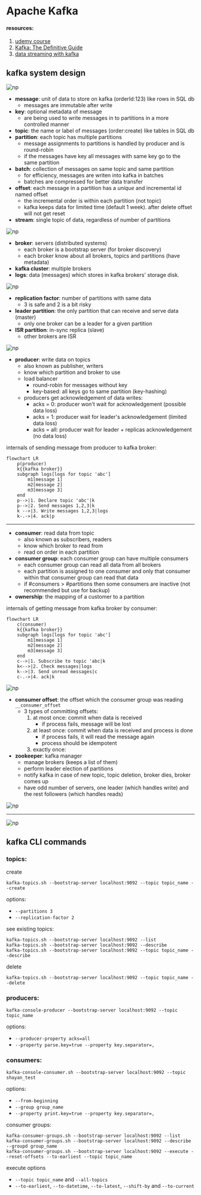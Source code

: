 # Apache Kafka

#### resources:
1. [udemy course](https://www.udemy.com/course/apache-kafka/)
2. [Kafka: The Definitive Guide](https://www.amazon.com/Kafka-Definitive-Real-Time-Stream-Processing/dp/1491936169)
3. [data streaming with kafka](https://github.com/ziritrion/dataeng-zoomcamp/blob/main/notes/6_streaming.md)

## kafka system design

![np](static/big-picture.png)

* **message**: unit of data to store on kafka (orderId:123) like rows in SQL db
  * messages are immutable after write
* **key**: optional metadata of message
  * are being used to write messages in to partitions in a more controlled manner
* **topic**: the name or label of messages (order:create) like tables in SQL db
* **partition**: each topic has multiple partitions
  * message assignments to partitions is handled by producer and is round-robin
  * if the messages have key all messages with same key go to the same partition
* **batch**: collection of messages on same topic and same partition
  * for efficiency, messages are writen into kafka in batches
  * batches are compressed for better data transfer
* **offset**: each message in a partition has a _unique_ and incremental id named offset
  * the incremental order is within each partition (not topic)
  * kafka keeps data for limited time (default 1 week). after delete offset will not get reset
* **stream**: single topic of data, regardless of number of partitions

![np](static/topic-partition-offset.png)

* **broker**: servers (distributed systems)
  * each broker is a bootstrap server (for broker discovery)
  * each broker know about all brokers, topics and partitions (have metadata)
* **kafka cluster**: multiple brokers
* **logs**: data (messages) which stores in kafka brokers' storage disk.

![np](static/broker-discovery.png)

* **replication factor**: number of partitions with same data
  * 3 is safe and 2 is a bit risky
* **leader partition**: the only partition that can receive and serve data (master)
  * only one broker can be a leader for a given partition
* **ISR partition**: in-sync replica (slave)
  * other brokers are ISR

![np](static/cluster-broker-2.png)

* **producer**: write data on topics
  * also known as publisher, writers
  * know which partition and broker to use
  * load balancer
    * round-robin for messages without key
    * key-based: all keys go to same partition (key-hashing)
  * producers get acknowledgement of data writes:
    * acks = 0: producer won't wait for acknowledgement (possible data loss)
    * acks = 1: producer wait for leader's acknowledgement (limited data loss)
    * acks = all: producer wait for leader + replicas acknowledgement (no data loss)

internals of sending message from producer to kafka broker:
```mermaid
flowchart LR
    p(producer)
    k{{kafka broker}}
    subgraph logs[logs for topic 'abc']
        m1[message 1]
        m2[message 2]
        m3[message 3]
    end
    p-->|1. Declare topic 'abc'|k
    p-->|2. Send messages 1,2,3|k
    k -->|3. Write messages 1,2,3|logs
    k-.->|4. ack|p
```

---
* **consumer**: read data from topic
  * also known as subscribers, readers
  * know which broker to read from
  * read on order in each partition
* **consumer group**: each consumer group can have multiple consumers
  * each consumer group can read all data from all brokers
  * each partition is assigned to one consumer and only that consumer within that consumer group can read that data
  * if #consumers > #partitions then some consumers are inactive (not recommended but use for backup) 
* **ownership**: the mapping of a customer to a partition

internals of getting message from kafka broker by consumer:
```mermaid
flowchart LR
    c(consumer)
    k{{kafka broker}}
    subgraph logs[logs for topic 'abc']
        m1[message 1]
        m2[message 2]
        m3[message 3]
    end
    c-->|1. Subscribe to topic 'abc|k
    k<-->|2. Check messages|logs
    k-->|3. Send unread messages|c
    c-.->|4. ack|k

```

![np](static/consumer-groups.png)

* **consumer offset**: the offset which the consumer group was reading ```__consumer_offset```
  * 3 types of committing offsets:
    1. at most once: commit when data is received
       * if process fails, message will be lost
    2. at least once: commit when data is received and process is done
       * if process fails, it will read the message again
       * process should be idempotent
    3. exactly once:
* **zookeeper**: kafka manager
  * manage brokers (keeps a list of them)
  * perform leader election of partitions
  * notify kafka in case of new topic, topic deletion, broker dies, broker comes up
  * have odd number of servers, one leader (which handles write) and the rest followers (which handles reads)

![np](static/zookeeper-kafka.png)

---

![np](static/guarantees.png)

## kafka CLI commands
### topics:
create
```commandline
kafka-topics.sh --bootstrap-server localhost:9092 --topic topic_name --create
```
options:
* `--partitions 3`
* `--replication-factor 2`

see existing topics:
```commandline
kafka-topics.sh --bootstrap-server localhost:9092 --list
kafka-topics.sh --bootstrap-server localhost:9092 --describe
kafka-topics.sh --bootstrap-server localhost:9092 --topic topic_name --describe
```
delete
```commandline
kafka-topics.sh --bootstrap-server localhost:9092 --topic topic_name --delete
```
### producers:
```commandline
kafka-console-producer --bootstrap-server localhost:9092 --topic topic_name
```
options:
* `--producer-property acks=all`
* `--property parse.key=true --property key.separator=,`
### consumers:
```commandline
kafka-console-consumer.sh --bootstrap-server localhost:9092 --topic shayan_test
```
options:
* `--from-beginning`
* `--group group_name`
* `--property print.key=true --property key.separator=,`

consumer groups:
```commandline
kafka-consumer-groups.sh --bootstrap-server localhost:9092 --list
kafka-consumer-groups.sh --bootstrap-server localhost:9092 --describe --groupd group_name
kafka-consumer-groups.sh --bootstrap-server localhost:9092 --execute --reset-offsets --to-earliest --topic topic_name
```
execute options
* `--topic topic_name` and `--all-topics`
* `--to-earliest`,  `--to-datetime`, `--to-latest`, `--shift-by` and `--to-current`